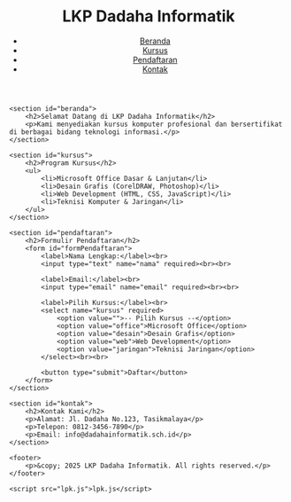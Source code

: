<!DOCTYPE html>
<html lang="id">
<head>
    <meta charset="UTF-8">
    <meta name="viewport" content="width=device-width, initial-scale=1.0">
    <title>LKP Dadaha Informatik</title>
    <link rel="stylesheet" href="lpk.css">
</head>
<body>
    <header>
        <h1>LKP Dadaha Informatik</h1>
        <nav>
            <ul>
                <li><a href="#beranda">Beranda</a></li>
                <li><a href="#kursus">Kursus</a></li>
                <li><a href="#pendaftaran">Pendaftaran</a></li>
                <li><a href="#kontak">Kontak</a></li>
            </ul>
        </nav>
    </header>

    <section id="beranda">
        <h2>Selamat Datang di LKP Dadaha Informatik</h2>
        <p>Kami menyediakan kursus komputer profesional dan bersertifikat di berbagai bidang teknologi informasi.</p>
    </section>

    <section id="kursus">
        <h2>Program Kursus</h2>
        <ul>
            <li>Microsoft Office Dasar & Lanjutan</li>
            <li>Desain Grafis (CorelDRAW, Photoshop)</li>
            <li>Web Development (HTML, CSS, JavaScript)</li>
            <li>Teknisi Komputer & Jaringan</li>
        </ul>
    </section>

    <section id="pendaftaran">
        <h2>Formulir Pendaftaran</h2>
        <form id="formPendaftaran">
            <label>Nama Lengkap:</label><br>
            <input type="text" name="nama" required><br><br>

            <label>Email:</label><br>
            <input type="email" name="email" required><br><br>

            <label>Pilih Kursus:</label><br>
            <select name="kursus" required>
                <option value="">-- Pilih Kursus --</option>
                <option value="office">Microsoft Office</option>
                <option value="desain">Desain Grafis</option>
                <option value="web">Web Development</option>
                <option value="jaringan">Teknisi Jaringan</option>
            </select><br><br>

            <button type="submit">Daftar</button>
        </form>
    </section>

    <section id="kontak">
        <h2>Kontak Kami</h2>
        <p>Alamat: Jl. Dadaha No.123, Tasikmalaya</p>
        <p>Telepon: 0812-3456-7890</p>
        <p>Email: info@dadahainformatik.sch.id</p>
    </section>

    <footer>
        <p>&copy; 2025 LKP Dadaha Informatik. All rights reserved.</p>
    </footer>

    <script src="lpk.js">lpk.js</script>
</body>
</html>
